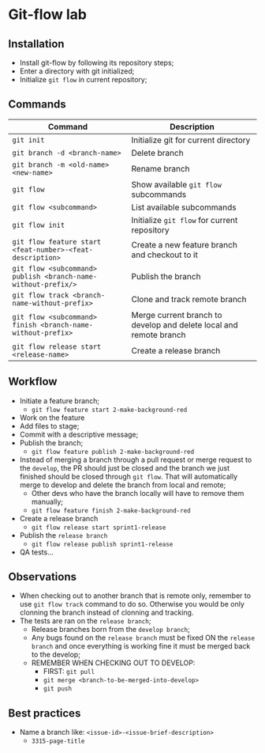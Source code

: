 # Git-flow lab

## Installation
- Install git-flow by following its repository steps;
- Enter a directory with git initialized;
- Initialize `git flow` in current repository;


## Commands
Command | Description
--------|------------
`git init` | Initialize git for current directory
`git branch -d <branch-name>` | Delete branch
`git branch -m <old-name> <new-name>` | Rename branch
`git flow` | Show available `git flow` subcommands
`git flow <subcommand>` | List available subcommands
`git flow init` | Initialize `git flow` for current repository
`git flow feature start <feat-number>-<feat-description>` | Create a new feature branch and checkout to it
`git flow <subcommand> publish <branch-name-without-prefix/>` | Publish the branch
`git flow track <branch-name-without-prefix>` | Clone and track remote branch
`git flow <subcommand> finish <branch-name-without-prefix>` | Merge current branch to develop and delete local and remote branch
`git flow release start <release-name>` | Create a release branch



## Workflow
- Initiate a feature branch;
    - `git flow feature start 2-make-background-red`
- Work on the feature
- Add files to stage;
- Commit with a descriptive message;
- Publish the branch;
    - `git flow feature publish 2-make-background-red`
- Instead of merging a branch through a pull request or merge request to the `develop`, the PR should just be closed and the branch we just finished should be closed through `git flow`. That will automatically merge to develop and delete the branch from local and remote;
    - Other devs who have the branch locally will have to remove them manually;
    - `git flow feature finish 2-make-background-red`
- Create a release branch
    - `git flow release start sprint1-release`
- Publish the `release branch`
    - `git flow release publish sprint1-release`
- QA tests...

## Observations
- When checking out to another branch that is remote only, remember to use `git flow track` command to do so. Otherwise you would be only clonning the branch instead of clonning and tracking.
- The tests are ran on the `release branch`;
    - Release branches born from the `develop branch`;
    - Any bugs found on the `release branch` must be fixed ON the `release branch` and once everything is working fine it must be merged back to the develop;
    - REMEMBER WHEN CHECKING OUT TO DEVELOP:
        - FIRST: `git pull`
        - `git merge <branch-to-be-merged-into-develop>`
        - `git push`

## Best practices
- Name a branch like: `<issue-id>-<issue-brief-description>`
    - `3315-page-title`
